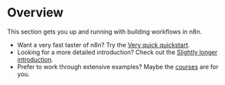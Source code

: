 # Overview

This section gets you up and running with building workflows in n8n.

* Want a very fast taster of n8n? Try the [Very quick quickstart](/try-it-out/quickstart/).
* Looking for a more detailed introduction? Check out the [Slightly longer introduction](/try-it-out/longer-introduction/).
* Prefer to work through extensive examples? Maybe the [courses](/courses/) are for you.
